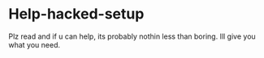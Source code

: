 # Help-hacked-setup
Plz read and if u can help, its probably nothin less than boring. Ill give you what you need. 
